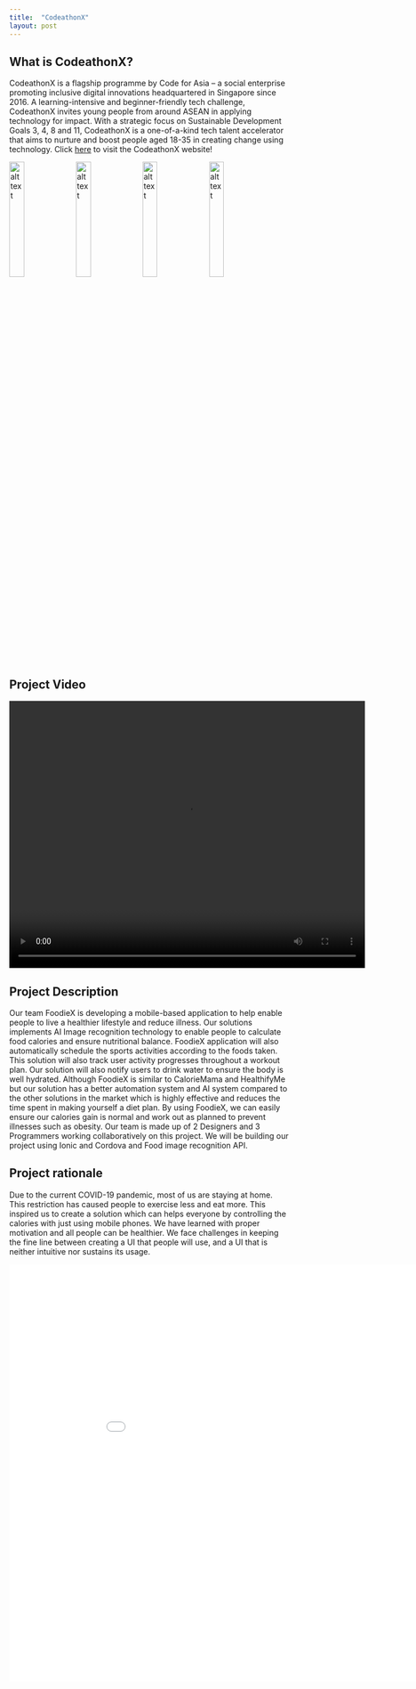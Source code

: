 ```yaml
---
title:  "CodeathonX"
layout: post
---
```

## What is CodeathonX?
CodeathonX is a flagship programme by Code for Asia – a social enterprise promoting inclusive digital innovations headquartered in Singapore since 2016. A learning-intensive and beginner-friendly tech challenge, CodeathonX invites young people from around ASEAN in applying technology for impact. With a strategic focus on Sustainable Development Goals 3, 4, 8 and 11, CodeathonX is a one-of-a-kind tech talent accelerator that aims to nurture and boost people aged 18-35 in creating change using technology.
Click <a href="https://www.codefor.asia/codeathonx-2021/">here</a> to visit the CodeathonX website!



<img src="https://www.codefor.asia/wp-content/uploads/2021/06/E_SDG_Icons-03.jpeg" alt="alt text" title="image Title" width="23%"/>
<img src="https://www.codefor.asia/wp-content/uploads/2021/06/E_SDG_Icons-04.jpeg" alt="alt text" title="image Title" width="23%"/>
<img src="https://www.codefor.asia/wp-content/uploads/2021/06/E_SDG_Icons-08.jpeg" alt="alt text" title="image Title" width="23%"/>
<img src="https://www.codefor.asia/wp-content/uploads/2021/06/E_SDG_Icons-11.jpeg" alt="alt text" title="image Title" width="23%"/>

## Project Video
<video width="640" height="480" controls>
  <source src="/assets/FoodieX.mp4" type="video/mp4">
  Your browser does not support the video tag.
</video>

## Project Description
Our team FoodieX is developing a mobile-based application to help enable people to live a healthier lifestyle and reduce illness. 
Our solutions implements AI Image recognition technology to enable people to calculate food calories and ensure nutritional balance. FoodieX application will also automatically schedule the sports activities according to the foods taken. This solution will also track user activity progresses throughout a workout plan. Our solution will also notify users to drink water to ensure the body is well hydrated. Although FoodieX is similar to CalorieMama and HealthifyMe but our solution has a better automation system and AI system compared to the other solutions in the market which is highly effective and reduces the time spent in making yourself a diet plan. By using FoodieX, we can easily ensure our calories gain is normal and work out as planned to prevent illnesses such as obesity. Our team is made up of 2 Designers and 3 Programmers working collaboratively on this project. We will be building our project using Ionic and Cordova and Food image recognition API.

## Project rationale
Due to the current COVID-19 pandemic, most of us are staying at home. This restriction has caused people to exercise less and eat more. This inspired us to create a solution which can helps everyone by controlling the calories with just using mobile phones. We have learned with proper motivation and all people can be healthier. We face challenges in keeping the fine line between creating a UI that people will use, and a UI that is neither intuitive nor sustains its usage.

<embed src="/assets/codeathonCert.pdf" type="application/pdf" width="950px" height="750px"/>
